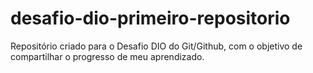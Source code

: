 # desafio-dio-primeiro-repositorio
Repositório criado para o Desafio DIO do Git/Github, com o objetivo de compartilhar o progresso de meu aprendizado.
